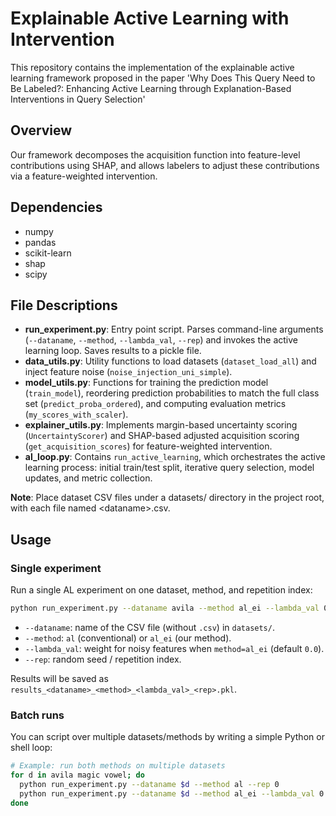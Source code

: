 # Explainable Active Learning with Intervention

This repository contains the implementation of the explainable active learning framework proposed in the paper 'Why Does This Query Need to Be Labeled?: Enhancing Active Learning through Explanation-Based Interventions in Query Selection'

## Overview

Our framework decomposes the acquisition function into feature-level contributions using SHAP, and allows labelers to adjust these contributions via a feature-weighted intervention.

## Dependencies

* numpy
* pandas
* scikit-learn
* shap
* scipy


## File Descriptions

* **run\_experiment.py**: Entry point script. Parses command-line arguments (`--dataname`, `--method`, `--lambda_val`, `--rep`) and invokes the active learning loop. Saves results to a pickle file.
* **data\_utils.py**: Utility functions to load datasets (`dataset_load_all`) and inject feature noise (`noise_injection_uni_simple`).
* **model\_utils.py**: Functions for training the prediction model (`train_model`), reordering prediction probabilities to match the full class set (`predict_proba_ordered`), and computing evaluation metrics (`my_scores_with_scaler`).
* **explainer\_utils.py**: Implements margin-based uncertainty scoring (`UncertaintyScorer`) and SHAP-based adjusted acquisition scoring (`get_acquisition_scores`) for feature-weighted intervention.
* **al\_loop.py**: Contains `run_active_learning`, which orchestrates the active learning process: initial train/test split, iterative query selection, model updates, and metric collection.

**Note**: Place dataset CSV files under a datasets/ directory in the project root, with each file named \<dataname>.csv.

## Usage

### Single experiment

Run a single AL experiment on one dataset, method, and repetition index:

```bash
python run_experiment.py --dataname avila --method al_ei --lambda_val 0.3 --rep 0
```

* `--dataname`: name of the CSV file (without `.csv`) in `datasets/`.
* `--method`: `al` (conventional) or `al_ei` (our method).
* `--lambda_val`: weight for noisy features when `method=al_ei` (default `0.0`).
* `--rep`: random seed / repetition index.

Results will be saved as `results_<dataname>_<method>_<lambda_val>_<rep>.pkl`.

### Batch runs

You can script over multiple datasets/methods by writing a simple Python or shell loop:

```bash
# Example: run both methods on multiple datasets
for d in avila magic vowel; do
  python run_experiment.py --dataname $d --method al --rep 0
  python run_experiment.py --dataname $d --method al_ei --lambda_val 0.0 --rep 0
done
```
